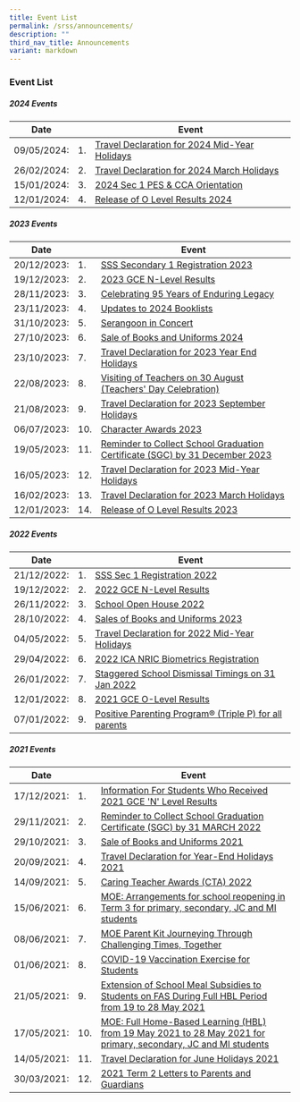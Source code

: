 ```yaml
---
title: Event List
permalink: /srss/announcements/
description: ""
third_nav_title: Announcements
variant: markdown
---
```

### Event List

##### 2024 Events

| Date |  |Event|
| -------- | -------- | -------- |
| 09/05/2024:     |1.| [Travel Declaration for 2024 Mid-Year Holidays](https://www.serangoonsec.moe.edu.sg/announcements/announcements/travel-dcl-2024-jun/) |
| 26/02/2024:     |2.| [Travel Declaration for 2024 March Holidays](https://www.serangoonsec.moe.edu.sg/announcements/announcements/travel-dcl-2024-mar/) |
| 15/01/2024:     |3.| [2024 Sec 1 PES &amp; CCA Orientation](https://www.serangoonsec.moe.edu.sg/announcements/announcements/2024-pes-cca-orientation/) |
| 12/01/2024:     |4.| [Release of O Level Results 2024](https://www.serangoonsec.moe.edu.sg/announcements/announcements/olevelresults-2024/) |

##### 2023 Events

| Date |  |Event|
| -------- | -------- | -------- |
| 20/12/2023:     |1.| [SSS Secondary 1 Registration 2023](https://www.serangoonsec.moe.edu.sg/announcements/announcements/sec-1-reg-2023/) |
| 19/12/2023:     |2.| [2023 GCE N-Level Results](https://www.serangoonsec.moe.edu.sg/announcements/announcements/2023-gce-nlevel-results/) |
| 28/11/2023:     |3.| [Celebrating 95 Years of Enduring Legacy](https://www.serangoonsec.moe.edu.sg/announcements/announcements/sss-95-years/) |
| 23/11/2023:     |4.| [Updates to 2024 Booklists](https://www.serangoonsec.moe.edu.sg/announcements/announcements/update-booklists-2024/) |
| 31/10/2023:     |5.| [Serangoon in Concert](https://www.serangoonsec.moe.edu.sg/announcements/announcements/sgoon-concert/)|
| 27/10/2023:     |6.| [Sale of Books and Uniforms 2024](https://www.serangoonsec.moe.edu.sg/announcements/announcements/sbu-2024/)|
| 23/10/2023:     |7.| [Travel Declaration for 2023 Year End Holidays](https://www.serangoonsec.moe.edu.sg/announcements/announcements/travel-dcl-2023-eoy/)|
| 22/08/2023:     |8.| [Visiting of Teachers on 30 August (Teachers' Day Celebration)](https://www.serangoonsec.moe.edu.sg/announcements/announcements/visiting-teachers-2023/)|
| 21/08/2023:     |9.| [Travel Declaration for 2023 September Holidays](https://www.serangoonsec.moe.edu.sg/announcements/announcements/travel-dcl-2023-sep/)|
| 06/07/2023:     |10.| [Character Awards 2023](https://www.serangoonsec.moe.edu.sg/announcements/announcements/character-awards-2023/)|
| 19/05/2023:     |11.| [Reminder to Collect School Graduation Certificate (SGC) by 31 December 2023](https://www.serangoonsec.moe.edu.sg/announcements/announcements/rem-sgc-2023/)|
| 16/05/2023:     |12.| [Travel Declaration for 2023 Mid-Year Holidays](https://www.serangoonsec.moe.edu.sg/announcements/announcements/travel-dcl-2023-jun/)|
| 16/02/2023:     |13.| [Travel Declaration for 2023 March Holidays](https://www.serangoonsec.moe.edu.sg/announcements/Announcements/travel-dcl-2023-mar/)|
| 12/01/2023:     |14.| [Release of O Level Results 2023](https://www.serangoonsec.moe.edu.sg/announcements/Announcements/olevelresults-2023)|

##### 2022 Events

| Date |  |Event|
| -------- | -------- | -------- |
| 21/12/2022:     |1.| [SSS Sec 1 Registration 2022](https://www.serangoonsec.moe.edu.sg/announcements/Announcements/sec1-registration-2022)|
| 19/12/2022:     |2.| [2022 GCE N-Level Results](https://www.serangoonsec.moe.edu.sg/announcements/Announcements/2022-gce-nlevel-results/)|
| 26/11/2022:     |3.| [School Open House 2022](https://www.serangoonsec.moe.edu.sg/announcements/Announcements/open-house-2022/)|
| 28/10/2022:     |4.| [Sales of Books and Uniforms 2023](https://www.serangoonsec.moe.edu.sg/announcements/Announcements/sbu-2023/)|
| 04/05/2022:     |5.|[Travel Declaration for 2022 Mid-Year Holidays](https://www.serangoonsec.moe.edu.sg/announcements/Announcements/td-2022-mid/)|
| 29/04/2022: |6.|[2022 ICA NRIC Biometrics Registration](https://www.serangoonsec.moe.edu.sg/announcements/Announcements/nric-biometrics-reg/)|
| 26/01/2022:     |7.|[Staggered School Dismissal Timings on 31 Jan 2022](https://www.serangoonsec.moe.edu.sg/announcements/Announcements/staggered-dismissal-2022/)|
| 12/01/2022:    |8.|[2021 GCE O-Level Results](https://www.serangoonsec.moe.edu.sg/announcements/Announcements/o-level-results/)|
| 07/01/2022:     |9.|[Positive Parenting Program® (Triple P) for all parents](https://www.serangoonsec.moe.edu.sg/announcements/Announcements/triplep-webinars/)|

##### 2021 Events

| Date ||Event|
| -------- | -------- | -------- |
| 17/12/2021:     |1.|[Information For Students Who Received 2021 GCE 'N' Level Results](https://www.serangoonsec.moe.edu.sg/announcements/Announcements/information-n-level-results/) |
| 29/11/2021:     |2.|[Reminder to Collect School Graduation Certificate (SGC) by 31 MARCH 2022](https://www.serangoonsec.moe.edu.sg/announcements/Announcements/graduation-certificate/)|
| 29/10/2021:     |3.|[Sale of Books and Uniforms 2021](https://www.serangoonsec.moe.edu.sg/announcements/Announcements/book-and-uniform/)|
| 20/09/2021:     |4.|[Travel Declaration for Year-End Holidays 2021](https://www.serangoonsec.moe.edu.sg/announcements/Announcements/travel-declaration-eoy-hol/)|
| 14/09/2021:     |5.|[Caring Teacher Awards (CTA) 2022](https://www.serangoonsec.moe.edu.sg/announcements/Announcements/caring-teacher-award-2022/)|
| 15/06/2021:     |6.|[MOE: Arrangements for school reopening in Term 3 for primary, secondary, JC and MI students](https://www.serangoonsec.moe.edu.sg/announcements/Announcements/arrangements/)|
| 08/06/2021:     |7.|[MOE Parent Kit Journeying Through Challenging Times, Together](https://www.serangoonsec.moe.edu.sg/announcements/Announcements/moe-parent-kit/)|
| 01/06/2021:     |8.|[COVID-19 Vaccination Exercise for Students](https://sites.google.com/moe.edu.sg/ssscovidmatters/home?pli=1)|
| 21/05/2021:     |9.|[Extension of School Meal Subsidies to Students on FAS During Full HBL Period from 19 to 28 May 2021](https://www.serangoonsec.moe.edu.sg/announcements/Announcements/extention-of-school-meal-subsidies-on-fas/)|
| 17/05/2021:     |10.|[MOE: Full Home-Based Learning (HBL) from 19 May 2021 to 28 May 2021 for primary, secondary, JC and MI students](https://www.serangoonsec.moe.edu.sg/announcements/Announcements/full-hbl/)|
| 14/05/2021:     |11.|[Travel Declaration for June Holidays 2021](https://www.serangoonsec.moe.edu.sg/announcements/Announcements/travel-declaration-mye-holiday/)|
| 30/03/2021:     |12.|[2021 Term 2 Letters to Parents and Guardians](https://www.serangoonsec.moe.edu.sg/parents-and-students/letters-to-parent-and-guardians/)|